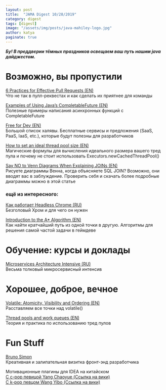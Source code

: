 ```yaml
---
layout: post
title:  "JAMA Digest 10/28/2019"
category: digest
tags: [digest]
image: "/assets/img/posts/java-mahiley-logo.jpg"
author: katya
paginate: true
---
```

***Бу! В преддверии тёмных праздников освещаем ваш путь нашим java дайджестом.***

# Возможно, вы пропустили

[6 Practices for Effective Pull Requests (EN)](https://blog.thepete.net/blog/2019/05/10/6-practices-for-effective-pull-requests/)  
Что не так в пулл-реквестах и как сделать их приятнее для команды

[Examples of Using Java’s CompletableFuture (EN)](https://dzone.com/articles/20-examples-of-using-javas-completablefuture%3Cbr/%3E20)  
Полезные примеры написания асинхронных функций с CompletableFuture

[Free for Dev (EN)](https://free-for.dev/#/?id=free-fordev)  
Большой список халявы. Бесплатные сервисы и предложения (SaaS, PaaS, IaaS, etc.), которые будут полезны для разработчиков

[How to set an ideal thread pool size (EN)](https://jobs.zalando.com/tech/blog/how-to-set-an-ideal-thread-pool-size/?gh_src=4n3gxh1)  
Магические формулы для вычисления идеального размера вашего тред пула и почему не стоит использовать Executors.newCachedThreadPool()

[Say NO to Venn Diagrams When Explaining JOINs (EN)](https://blog.jooq.org/2016/07/05/say-no-to-venn-diagrams-when-explaining-joins/)  
Рисуете диаграммы Венна, когда объясняете SQL JOIN? Возможно, они вводят вас в заблуждение. Проверить себя и скачать более подробные диаграммы можно в этой статье

### ещё из интересного:  

[Как работает Headless Chrome (RU)](https://habr.com/ru/company/oleg-bunin/blog/421137/)  
Безголовый Хром и для чего он нужен

[Introduction to the A* Algorithm (EN)](https://www.redblobgames.com/pathfinding/a-star/introduction.html)  
Как найти кратчайший путь из одной точки в другую. Алгоритмы для решения самой частой задачи в геймдеве


# Обучение: курсы и доклады

[Microservices Architecture Intensive (RU)](https://videoportal.epam.com/playlist/LoBgpPR9)  
Весьма толковый микросервисный интенсив

# Хорошее, доброе, вечное

[Volatile: Atomicity, Visibility and Ordering (EN)](http://flex4java.blogspot.com/2015/03/volatile-atomicity-visibility-and.html)  
Расставляем все точки над volatile()

[Thread pools and work queues (EN)](https://www.ibm.com/developerworks/library/j-jtp0730/)  
Теория и практика по использованию тред пулов


# Fun Stuff

[Bruno Simon](https://bruno-simon.com/)  
Креативная и залипательная визитка фронт-энд разработчика

Мотивационные плагины для IDEA на китайском  
[С c-pop певицой Yang Chaoyue (Ссылка на вики)](https://en.wikipedia.org/wiki/Yang_Chaoyue)  
[С k-pop певцом Wang Yibo (Ссылка на вики)](https://plugins.jetbrains.com/plugin/12814-programmer-motivator-yibo-wang---/)    
